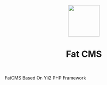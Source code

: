 <p align="center">
    <a href="https://github.com/yiisoft" target="_blank">
        <img src="https://avatars0.githubusercontent.com/u/6818161?s=460&v=4" height="100px">
    </a>
    <h1 align="center">Fat CMS</h1>
    <br>
</p>

FatCMS Based On Yii2 PHP Framework